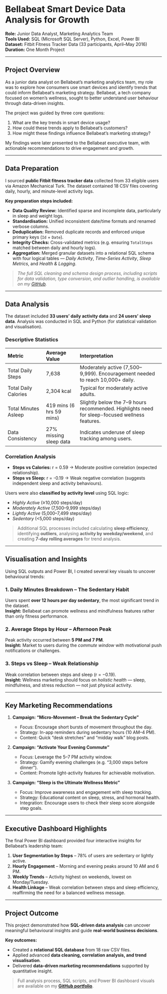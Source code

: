 
#  Bellabeat Smart Device Data Analysis for Growth

**Role:** Junior Data Analyst, Marketing Analytics Team  
**Tools Used:** SQL (Microsoft SQL Server), Python, Excel, Power BI  
**Dataset:** Fitbit Fitness Tracker Data (33 participants, April–May 2016)  
**Duration:** One Month Project  

---

##  Project Overview

As a junior data analyst on Bellabeat’s marketing analytics team, my role was to explore how consumers use smart devices and identify trends that could inform Bellabeat’s marketing strategy. Bellabeat, a tech company focused on women’s wellness, sought to better understand user behaviour through data-driven insights.  

The project was guided by three core questions:  

1. What are the key trends in smart device usage?  
2. How could these trends apply to Bellabeat’s customers?  
3. How might these findings influence Bellabeat’s marketing strategy?  

My findings were later presented to the Bellabeat executive team, with actionable recommendations to drive engagement and growth.

---

##  Data Preparation

I sourced **public Fitbit fitness tracker data** collected from 33 eligible users via Amazon Mechanical Turk. The dataset contained 18 CSV files covering daily, hourly, and minute-level activity logs.  

**Key preparation steps included:**  

- **Data Quality Review:** Identified sparse and incomplete data, particularly in sleep and weight logs.  
- **Standardisation:** Unified inconsistent date/time formats and renamed verbose columns.  
- **Deduplication:** Removed duplicate records and enforced unique primary keys (`Id` + `Date`).  
- **Integrity Checks:** Cross-validated metrics (e.g. ensuring `TotalSteps` matched between daily and hourly logs).  
- **Aggregation:** Merged granular datasets into a relational SQL schema with four logical tables — *Daily Activity*, *Time-Series Activity*, *Sleep Metrics*, and *Health & Logging*.  

>  *The full SQL cleaning and schema design process, including scripts for data validation, type conversion, and outlier handling, is available on my [GitHub](#).*

---

##  Data Analysis

The dataset included **33 users’ daily activity data** and **24 users’ sleep data**. Analysis was conducted in SQL and Python (for statistical validation and visualisation).  

### Descriptive Statistics
| Metric | Average Value | Interpretation |
|:--|:--|:--|
| Total Daily Steps | 7,638 | Moderately active (7,500–9,999). Encouragement needed to reach 10,000+ daily. |
| Total Daily Calories | 2,304 kcal | Typical for moderately active adults. |
| Total Minutes Asleep | 419 mins (6 hrs 59 mins) | Slightly below the 7–9 hours recommended. Highlights need for sleep-focused wellness features. |
| Data Consistency | 27% missing sleep data | Indicates underuse of sleep tracking among users. |

### Correlation Analysis
- **Steps vs Calories:** r = 0.59 → Moderate positive correlation (expected relationship).  
- **Steps vs Sleep:** r = -0.19 → Weak negative correlation (suggests independent sleep and activity behaviours).  

Users were also **classified by activity level** using SQL logic:  
- *Highly Active* (≥10,000 steps/day)  
- *Moderately Active* (7,500–9,999 steps/day)  
- *Lightly Active* (5,000–7,499 steps/day)  
- *Sedentary* (<5,000 steps/day)  

> Additional SQL processes included calculating **sleep efficiency**, identifying **outliers**, analysing **activity by weekday/weekend**, and creating **7-day rolling averages** for trend analysis.  

---

##  Visualisation and Insights

Using SQL outputs and Power BI, I created several key visuals to uncover behavioural trends:

### 1. Daily Minutes Breakdown – The Sedentary Habit
Users spent **over 12 hours per day sedentary**, the most significant trend in the dataset.  
**Insight:** Bellabeat can promote wellness and mindfulness features rather than only fitness performance.

### 2. Average Steps by Hour – Afternoon Peak
Peak activity occurred between **5 PM and 7 PM**.  
**Insight:** Market to users during the *commute window* with motivational push notifications or challenges.

### 3. Steps vs Sleep – Weak Relationship
Weak correlation between steps and sleep (r = −0.19).  
**Insight:** Wellness marketing should focus on *holistic health* — sleep, mindfulness, and stress reduction — not just physical activity.

---

##  Key Marketing Recommendations

1. **Campaign: “Micro-Movement – Break the Sedentary Cycle”**  
   - Focus: Encourage short bursts of movement throughout the day.  
   - Strategy: In-app reminders during sedentary hours (10 AM–4 PM).  
   - Content: Quick “desk stretches” and “midday walk” blog posts.  

2. **Campaign: “Activate Your Evening Commute”**  
   - Focus: Leverage the 5–7 PM activity window.  
   - Strategy: Gamify evening challenges (e.g. “3,000 steps before dinner”).  
   - Content: Promote light-activity features for achievable motivation.  

3. **Campaign: “Sleep is the Ultimate Wellness Metric”**  
   - Focus: Improve awareness and engagement with sleep tracking.  
   - Strategy: Educational content on sleep, stress, and hormonal health.  
   - Integration: Encourage users to check their sleep score alongside step goals.  

---

##  Executive Dashboard Highlights

The final Power BI dashboard provided four interactive insights for Bellabeat’s leadership team:

1. **User Segmentation by Steps** – 78% of users are sedentary or lightly active.  
2. **Hourly Engagement** – Morning and evening peaks around 10 AM and 6 PM.  
3. **Weekly Trends** – Activity highest on weekends, lowest on Monday/Tuesday.  
4. **Health Linkage** – Weak correlation between steps and sleep efficiency, reaffirming the need for a balanced wellness message.

---

##  Project Outcome

This project demonstrated how **SQL-driven data analysis** can uncover meaningful behavioural insights and guide **real-world business decisions**.  

**Key outcomes:**  
- Created a **relational SQL database** from 18 raw CSV files.  
- Applied advanced **data cleaning, correlation analysis, and trend visualisation**.  
- Delivered **data-driven marketing recommendations** supported by quantitative insight.  

>  Full analysis process, SQL scripts, and Power BI dashboard visuals are available on my **[GitHub portfolio](#)**.
